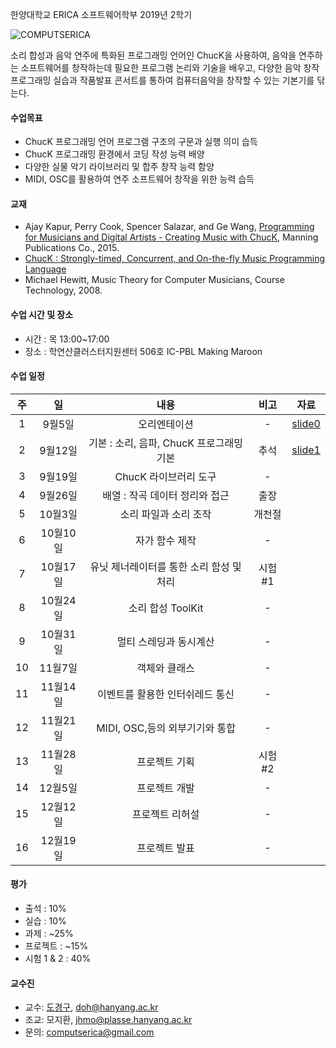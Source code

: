 한양대학교 ERICA 소프트웨어학부 2019년 2학기 

![COMPUTSERICA](https://i.imgur.com/3A8uLLH.png)

소리 합성과 음악 연주에 특화된 프로그래밍 언어인 ChucK을 사용하여, 음악을 연주하는 소프트웨어를 창작하는데 필요한 프로그램 논리와 기술을 배우고, 
다양한 음악 창작 프로그래밍 실습과 작품발표 콘서트를 통하여 컴퓨터음악을 창작할 수 있는 기본기를 닦는다. 

#### 수업목표
- ChucK 프로그래밍 언어 프로그램 구조의 구문과 실행 의미 습득
- ChucK 프로그래밍 환경에서 코딩 작성 능력 배양
- 다양한 실물 악기 라이브러리 및 합주 창작 능력 함양
- MIDI, OSC를 활용하여 연주 소프트웨어 창작을 위한 능력 습득

#### 교재
- Ajay Kapur, Perry Cook, Spencer Salazar, and Ge Wang, [Programming for Musicians and Digital Artists - Creating Music with ChucK](https://www.manning.com/books/programming-for-musicians-and-digital-artists), Manning Publications Co., 2015.
- [ChucK : Strongly-timed, Concurrent, and On-the-fly Music Programming Language](https://chuck.cs.princeton.edu/)
- Michael Hewitt, Music Theory for Computer Musicians, Course Technology, 2008.

#### 수업 시간 및 장소
- 시간 : 목 13:00~17:00 
- 장소 : 학연산클러스터지원센터 506호 IC-PBL Making Maroon

#### 수업 일정

| 주 | 일 | 내용 | 비고 | 자료 |
|:----:|:-----:|:-----:|:-----:|:-----:|
|  1  | 9월5일 | 오리엔테이션 | - | [slide0](https://drive.google.com/file/d/1D3iad52W4JVhNyx4Mq1dJgcn_zzKJ43-/view?usp=sharing) |
|  2  | 9월12일 | 기본 : 소리, 음파, ChucK 프로그래밍 기본 | 추석 | [slide1](https://drive.google.com/file/d/1D30xAwXdKHxRP8aJfIx5zzMM0-rbnemh/view?usp=sharing) |
|  3  | 9월19일 | ChucK 라이브러리 도구 | - | |
|  4  | 9월26일 | 배열 : 작곡 데이터 정리와 접근 | 출장 | |
|  5  | 10월3일 | 소리 파일과 소리 조작 | 개천절 | |
|  6  | 10월10일 | 자가 함수 제작 | - | |
|  7  | 10월17일 | 유닛 제너레이터를 통한 소리 함성 및 처리 | 시험#1 | |
|  8  | 10월24일 | 소리 합성 ToolKit | - | |
|  9  | 10월31일 | 멀티 스레딩과 동시계산 | - | |
|  10 | 11월7일 | 객체와 클래스 | - | |
|  11 | 11월14일 | 이벤트를 활용한 인터쉬레드 통신 | - | |
|  12 | 11월21일 | MIDI, OSC,등의 외부기기와 통합 | - | |
|  13 | 11월28일 | 프로젝트 기획 | 시험#2  | |
|  14 | 12월5일 | 프로젝트 개발 | - | |
|  15 | 12월12일 | 프로젝트 리허설 | - | |
|  16 | 12월19일 | 프로젝트 발표 | - | |


#### 평가
- 출석 : 10%
- 실습 : 10%
- 과제 : ~25%
- 프로젝트 : ~15%
- 시험 1 & 2 : 40%

#### 교수진
- 교수: [도경구](http://softopians.github.io/doggzone), doh@hanyang.ac.kr
- 조교: 모지환, jhmo@plasse.hanyang.ac.kr
- 문의: computserica@gmail.com

